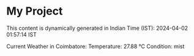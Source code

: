 # My Project

This content is dynamically generated in Indian Time (IST): 2024-04-02 01:57:14 IST


Current Weather in Coimbatore:
Temperature: 27.88 °C
Condition: mist
